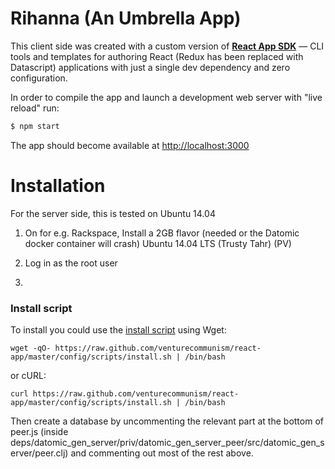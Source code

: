 # Rihanna (An Umbrella App)

This client side was created with a custom version of **[React App SDK](https://github.com/kriasoft/react-app)** — CLI
tools and templates for authoring React (Redux has been replaced with Datascript) applications with just a single dev dependency and
zero configuration.

In order to compile the app and launch a development web server with "live reload" run:

```sh
$ npm start
```

The app should become available at [http://localhost:3000](http://localhost:3000)

# Installation

For the server side, this is tested on Ubuntu 14.04

1) On for e.g. Rackspace, Install a 2GB flavor (needed or the Datomic docker container will crash) Ubuntu 14.04 LTS (Trusty Tahr) (PV)

2) Log in as the root user

3)

### Install script

To install you could use the [install script](https://raw.github.com/venturecommunism/react-app/master/config/scripts/install.sh) using Wget:

    wget -qO- https://raw.github.com/venturecommunism/react-app/master/config/scripts/install.sh | /bin/bash

or cURL:

    curl https://raw.github.com/venturecommunism/react-app/master/config/scripts/install.sh | /bin/bash

Then create a database by uncommenting the relevant part at the bottom of peer.js (inside deps/datomic_gen_server/priv/datomic_gen_server_peer/src/datomic_gen_server/peer.clj) and commenting out most of the rest above.


